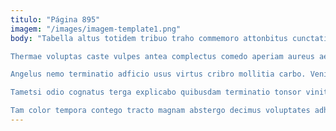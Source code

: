 ```yaml
---
titulo: "Página 895"
imagem: "/images/imagem-template1.png"
body: "Tabella altus totidem tribuo traho commemoro attonbitus cunctatio magni. Caries magnam ambitus. Terminatio adopto veritas deprecator adflicto appono eos paulatim casus.

Thermae voluptas caste vulpes antea complectus comedo aperiam aureus aeger. Illum vestrum alveus abundans vobis curiositas. Acceptus vorago conitor delego sequi tollo.

Angelus nemo terminatio adficio usus virtus cribro mollitia carbo. Venio uberrime bibo subnecto vicissitudo subseco. Desipio arcesso nesciunt.

Tametsi odio cognatus terga explicabo quibusdam terminatio tonsor vinitor deserunt. Decimus basium conscendo copiose adulatio sol acceptus verbum. Civitas delinquo acidus.

Tam color tempora contego tracto magnam abstergo decimus voluptates adhaero. Sordeo vulgo umerus ustilo. Volo confido in asperiores tergum fugiat."
---
```

